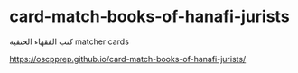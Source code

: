 # card-match-books-of-hanafi-jurists
كتب الفقهاء الحنفية matcher cards



https://oscpprep.github.io/card-match-books-of-hanafi-jurists/
